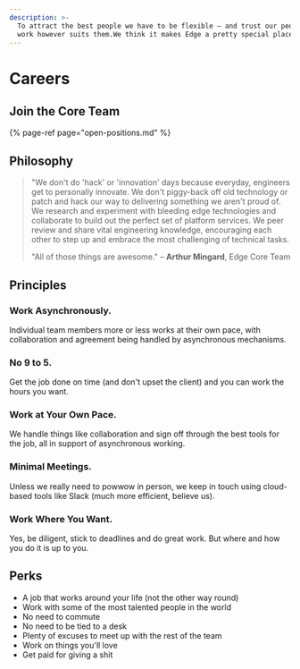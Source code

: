```yaml
---
description: >-
  To attract the best people we have to be flexible – and trust our people to
  work however suits them.We think it makes Edge a pretty special place to work.
---
```


# Careers

## Join the Core Team

{% page-ref page="open-positions.md" %}

## Philosophy

> "We don't do 'hack' or 'innovation' days because everyday, engineers get to personally innovate. We don't piggy-back off old technology or patch and hack our way to delivering something we aren't proud of. We research and experiment with bleeding edge technologies and collaborate to build out the perfect set of platform services. We peer review and share vital engineering knowledge, encouraging each other to step up and embrace the most challenging of technical tasks.
>
> "All of those things are awesome." – **Arthur Mingard**, Edge Core Team

## Principles

### Work Asynchronously.

Individual team members more or less works at their own pace, with collaboration and agreement being handled by asynchronous mechanisms.

### No 9 to 5.

Get the job done on time \(and don't upset the client\) and you can work the hours you want.

### Work at Your Own Pace.

We handle things like collaboration and sign off through the best tools for the job, all in support of asynchronous working.

### Minimal Meetings.

Unless we really need to powwow in person, we keep in touch using cloud-based tools like Slack \(much more efficient, believe us\).

### Work Where You Want.

Yes, be diligent, stick to deadlines and do great work. But where and how you do it is up to you.

## Perks

* A job that works around your life \(not the other way round\)
* Work with some of the most talented people in the world
* No need to commute
* No need to be tied to a desk
* Plenty of excuses to meet up with the rest of the team
* Work on things you'll love
* Get paid for giving a shit

